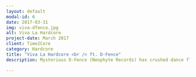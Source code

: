 ```yaml
---
layout: default
modal-id: 6
date: 2017-03-31
img: viva-dfence.jpg
alt: Viva La Hardcore
project-date: March 2017
client: Time2Core
category: Hardcore
title: "Viva La Hardcore <br /> ft. D-Fence"
description: Mysterious D-Fence (Neophyte Records) has crushed dance floor first time in Russia. The event was held in club Amper March 2017 in St. Petersburg, Russia.

---
```

